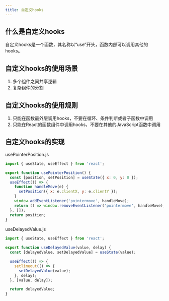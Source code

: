 ```yaml
---
title: 自定义hooks
---
```


## 什么是自定义hooks

自定义hooks是一个函数，其名称以“use”开头，函数内部可以调用其他的hooks。

## 自定义hooks的使用场景

1. 多个组件之间共享逻辑
2. 复杂组件的分割

## 自定义hooks的使用规则

1. 只能在函数最外层调用hooks，不要在循环、条件判断或者子函数中调用
2. 只能在React的函数组件中调用hooks，不要在其他的JavaScript函数中调用

## 自定义hooks的实现

usePointerPosition.js

```jsx
import { useState, useEffect } from 'react';

export function usePointerPosition() {
  const [position, setPosition] = useState({ x: 0, y: 0 });
  useEffect(() => {
    function handleMove(e) {
      setPosition({ x: e.clientX, y: e.clientY });
    }
    window.addEventListener('pointermove', handleMove);
    return () => window.removeEventListener('pointermove', handleMove);
  }, []);
  return position;
}
```

useDelayedValue.js

```jsx
import { useState, useEffect } from 'react';

export function useDelayedValue(value, delay) {
  const [delayedValue, setDelayedValue] = useState(value);

  useEffect(() => {
    setTimeout(() => {
      setDelayedValue(value);
    }, delay);
  }, [value, delay]);

  return delayedValue;
}
```
